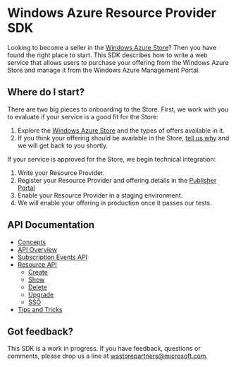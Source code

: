 Windows Azure Resource Provider SDK
===
Looking to become a seller in the [Windows Azure Store](http://www.windowsazure.com/en-us/store/overview/)? Then you have found the right place to start. This SDK describes how to write a web service that allows users to purchase your offering from the Windows Azure Store and manage it from the Windows Azure Management Portal.

Where do I start?
---
There are two big pieces to onboarding to the Store. First, we work with you to evaluate if your service is a good fit for the Store:

1. Explore the [Windows Azure Store](http://www.windowsazure.com/en-us/store/overview/) and the types of offers available in it.
2. If you think your offering should be available in the Store, [tell us why](mailto:wastorepartners@microsoft.com) and we will get back to you shortly.

If your service is approved for the Store, we begin technical integration:

1. Write your Resource Provider.
2. Register your Resource Provider and offering details in the [Publisher Portal](http://publish.marketplace.windowsazure.com)
3. Enable your Resource Provider in a staging environment.
4. We will enable your offering in production once it passes our tests.

API Documentation
---
* [Concepts](https://github.com/WindowsAzure/azure-resource-provider-sdk/tree/master/docs/concepts.md)
* [API Overview](https://github.com/WindowsAzure/azure-resource-provider-sdk/tree/master/docs/api-overview.md)
* [Subscription Events API](https://github.com/WindowsAzure/azure-resource-provider-sdk/tree/master/docs/api-subscription.md)
* [Resource API](https://github.com/WindowsAzure/azure-resource-provider-sdk/tree/master/docs/api-resource-overview.md)
  * [Create](https://github.com/WindowsAzure/azure-resource-provider-sdk/tree/master/docs/api-resource-create.md)
  * [Show](https://github.com/WindowsAzure/azure-resource-provider-sdk/tree/master/docs/api-resource-get.md)
  * [Delete](https://github.com/WindowsAzure/azure-resource-provider-sdk/tree/master/docs/api-resource-delete.md)
  * [Upgrade](https://github.com/WindowsAzure/azure-resource-provider-sdk/tree/master/docs/api-resource-upgrade.md)
  * [SSO](https://github.com/WindowsAzure/azure-resource-provider-sdk/tree/master/docs/api-sso.md)
* [Tips and Tricks](https://github.com/WindowsAzure/azure-resource-provider-sdk/tree/master/docs/tips-and-tricks.md)


Got feedback?
---
This SDK is a work in progress. If you have feedback, questions or comments, please drop us a line at <wastorepartners@microsoft.com>.